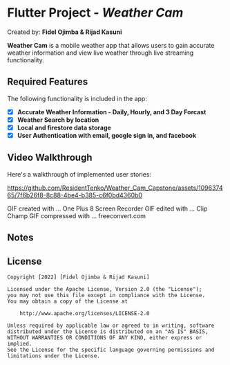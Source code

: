 # Flutter Project - *Weather Cam*

Created by: **Fidel Ojimba & Rijad Kasuni**

**Weather Cam** is a mobile weather app that allows users to gain accurate weather information and view live weather through live streaming functionality.

## Required Features

The following functionality is included in the app:

- [x] **Accurate Weather Information - Daily, Hourly, and 3 Day Forcast**
- [x] **Weather Search by location**
- [x] **Local and firestore data storage**
- [x] **User Authentication with email, google sign in, and facebook**

## Video Walkthrough

Here's a walkthrough of implemented user stories:


https://github.com/ResidentTenko/Weather_Cam_Capstone/assets/109637465/7f6b26f8-8c88-4be4-b385-c6f0bd4360b0




<!-- Replace this with whatever GIF tool you used! -->
GIF created with ... One Plus 8 Screen Recorder
GIF edited with ... Clip Champ
GIF compressed with ... freeconvert.com
## Notes


## License

    Copyright [2022] [Fidel Ojimba & Rijad Kasuni]

    Licensed under the Apache License, Version 2.0 (the "License");
    you may not use this file except in compliance with the License.
    You may obtain a copy of the License at

        http://www.apache.org/licenses/LICENSE-2.0

    Unless required by applicable law or agreed to in writing, software
    distributed under the License is distributed on an "AS IS" BASIS,
    WITHOUT WARRANTIES OR CONDITIONS OF ANY KIND, either express or implied.
    See the License for the specific language governing permissions and
    limitations under the License.
